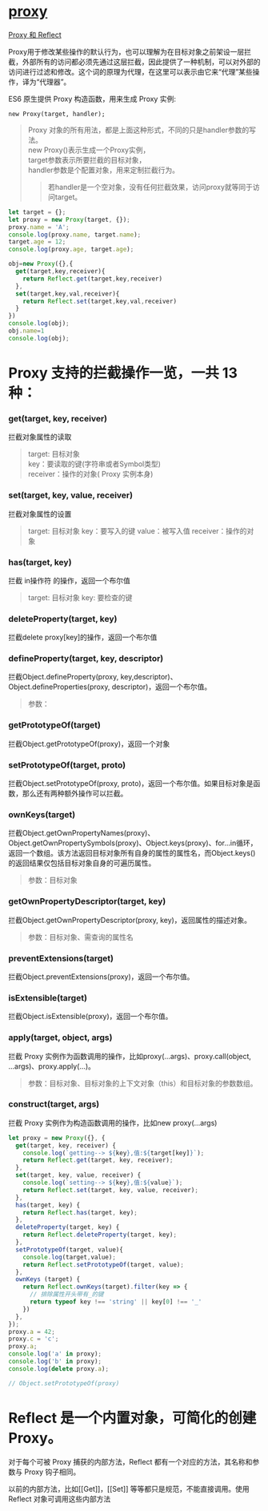 # [proxy](http://es6.ruanyifeng.com/#docs/proxy)
[Proxy 和 Reflect](https://juejin.im/post/6844904090116292616)

Proxy用于修改某些操作的默认行为，也可以理解为在目标对象之前架设一层拦截，外部所有的访问都必须先通过这层拦截，因此提供了一种机制，可以对外部的访问进行过滤和修改。这个词的原理为代理，在这里可以表示由它来“代理”某些操作，译为“代理器”。

ES6 原生提供 Proxy 构造函数，用来生成 Proxy 实例:
>
    new Proxy(target, handler);
>Proxy 对象的所有用法，都是上面这种形式，不同的只是handler参数的写法。  
>new Proxy()表示生成一个Proxy实例，  
>target参数表示所要拦截的目标对象，  
>handler参数是个配置对象，用来定制拦截行为。
>>若handler是一个空对象，没有任何拦截效果，访问proxy就等同于访问target。




```js
let target = {};
let proxy = new Proxy(target, {});
proxy.name = 'A';
console.log(proxy.name, target.name);
target.age = 12;
console.log(proxy.age, target.age);
```

```js
obj=new Proxy({},{
  get(target,key,receiver){
    return Reflect.get(target,key,receiver)
  },
  set(target,key,val,receiver){
    return Reflect.set(target,key,val,receiver)
  }
})
console.log(obj);
obj.name=1
console.log(obj);
```

# Proxy 支持的拦截操作一览，一共 13 种：

### get(target, key, receiver)
拦截对象属性的读取

>target: 目标对象  
>key：要读取的键(字符串或者Symbol类型)   
>receiver：操作的对象( Proxy 实例本身)


### set(target, key, value, receiver)
拦截对象属性的设置

>target: 目标对象
>key：要写入的键
>value：被写入值
>receiver：操作的对象

### has(target, key)
拦截 in操作符 的操作，返回一个布尔值

>target: 目标对象
>key: 要检查的键

### deleteProperty(target, key)
拦截delete proxy[key]的操作，返回一个布尔值

### defineProperty(target, key, descriptor)
拦截Object.defineProperty(proxy, key,descriptor)、Object.defineProperties(proxy, descriptor)，返回一个布尔值。
>参数：

### getPrototypeOf(target)
拦截Object.getPrototypeOf(proxy)，返回一个对象


### setPrototypeOf(target, proto)
拦截Object.setPrototypeOf(proxy, proto)，返回一个布尔值。如果目标对象是函数，那么还有两种额外操作可以拦截。


### ownKeys(target)
拦截Object.getOwnPropertyNames(proxy)、Object.getOwnPropertySymbols(proxy)、Object.keys(proxy)、for...in循环，返回一个数组。该方法返回目标对象所有自身的属性的属性名，而Object.keys()的返回结果仅包括目标对象自身的可遍历属性。
>参数：目标对象

### getOwnPropertyDescriptor(target, key)
拦截Object.getOwnPropertyDescriptor(proxy, key)，返回属性的描述对象。
>参数：目标对象、需查询的属性名


### preventExtensions(target)
拦截Object.preventExtensions(proxy)，返回一个布尔值。


### isExtensible(target)
拦截Object.isExtensible(proxy)，返回一个布尔值。


### apply(target, object, args)
拦截 Proxy 实例作为函数调用的操作，比如proxy(...args)、proxy.call(object, ...args)、proxy.apply(...)。
>参数：目标对象、目标对象的上下文对象（this）和目标对象的参数数组。

### construct(target, args)
拦截 Proxy 实例作为构造函数调用的操作，比如new proxy(...args)

```js
let proxy = new Proxy({}, {
  get(target, key, receiver) {
    console.log(`getting--> ${key},值:${target[key]}`);
    return Reflect.get(target, key, receiver);
  },
  set(target, key, value, receiver) {
    console.log(`setting--> ${key},值:${value}`);
    return Reflect.set(target, key, value, receiver);
  },
  has(target, key) {
    return Reflect.has(target, key);
  },
  deleteProperty(target, key) {
    return Reflect.deleteProperty(target, key);
  },
  setPrototypeOf(target, value){
    console.log(target,value);
    return Reflect.setPrototypeOf(target, value);
  },
  ownKeys (target) {
    return Reflect.ownKeys(target).filter(key => {
      // 排除属性开头带有_的键
      return typeof key !== 'string' || key[0] !== '_'
    })
  },
});
proxy.a = 42;
proxy.c = 'c';
proxy.a;
console.log('a' in proxy);
console.log('b' in proxy);
console.log(delete proxy.a);

// Object.setPrototypeOf(proxy)
```

# Reflect 是一个内置对象，可简化的创建 Proxy。

对于每个可被 Proxy 捕获的内部方法，Reflect 都有一个对应的方法，其名称和参数与 Proxy 钩子相同。

以前的内部方法，比如[[Get]]，[[Set]] 等等都只是规范，不能直接调用。使用 Reflect 对象可调用这些内部方法
